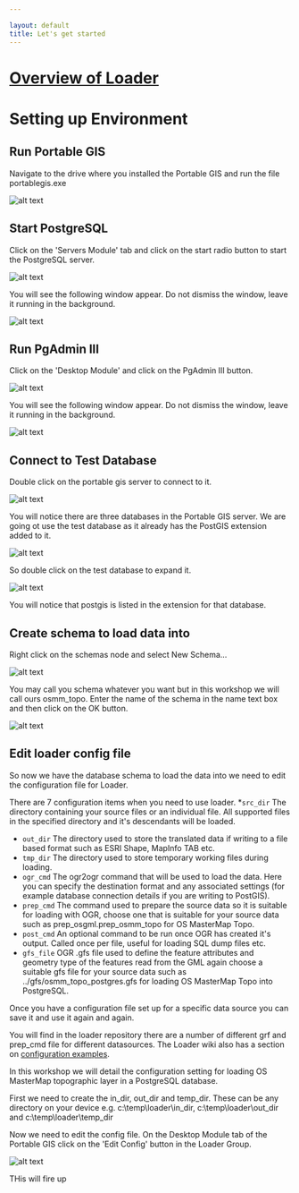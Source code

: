 ```yaml
---

layout: default
title: Let's get started
---
```


# [Overview of Loader](https://github.com/AstunTechnology/Loader/blob/master/readme.md) #

# Setting up Environment #

## Run Portable GIS ##
Navigate to the drive where you installed the Portable GIS and run the file portablegis.exe

![alt text](http://aileenh.github.io/images/image1.JPG "Portable GIS screen shot")

## Start PostgreSQL ##
Click on the 'Servers Module' tab and click on the start radio button to start the PostgreSQL server. 

![alt text](http://aileenh.github.io/images/image2.JPG "Starting Postgrsql")

You will see the following window appear. Do not dismiss the window, leave it running in the background.

![alt text](http://aileenh.github.io/images/image5.JPG "Starting Postgrsql")

## Run PgAdmin III ##
Click on the 'Desktop Module' and click on the PgAdmin III button. 

![alt text](http://aileenh.github.io/images/image4.JPG "Running PgAdmin")

You will see the following window appear. Do not dismiss the window, leave it running in the background.

![alt text](http://aileenh.github.io/images/image9.JPG "Running PgAdmin")

## Connect to Test Database ##
Double click on the portable gis server to connect to it.

![alt text](http://aileenh.github.io/images/image10.JPG "Connect to test database")

You will notice there are three databases in the Portable GIS server. We are going ot use the test database as it already has the PostGIS extension added to it. 

![alt text](http://aileenh.github.io/images/image11.JPG "Connect to test database")

So double click on the test database to expand it. 

![alt text](http://aileenh.github.io/images/image6.JPG "Connect to test database")

You will notice that postgis is listed in the extension for that database.

## Create schema to load data into ##
Right click on the schemas node and select New Schema...

![alt text](http://aileenh.github.io/images/image7.JPG "create schema")

You may call you schema whatever you want but in this workshop we will call ours osmm_topo.
Enter the name of the schema in the name text box and then click on the OK button.

![alt text](http://aileenh.github.io/images/image8.JPG "create schema")

## Edit loader config file ##
So now we have the database schema to load the data into we need to edit the configuration file for Loader. 

There are 7 configuration items when you need to use loader. 
*`src_dir`
 The directory containing your source files or an individual file. All supported files in the specified directory and it's descendants will be loaded.
* `out_dir`
 The directory used to store the translated data if writing to a file based format such as ESRI Shape, MapInfo TAB etc.
* `tmp_dir`
 The directory used to store temporary working files during loading.
* `ogr_cmd`
 The ogr2ogr command that will be used to load the data. Here you can specify the destination format and any associated settings (for example database connection details if you are writing to PostGIS).
* `prep_cmd`
 The command used to prepare the source data so it is suitable for loading with OGR, choose one that is suitable for your source data such as prep_osgml.prep_osmm_topo for OS MasterMap Topo.
* `post_cmd`
 An optional command to be run once OGR has created it's output. Called once per file, useful for loading SQL dump files etc.
* `gfs_file`
 OGR .gfs file used to define the feature attributes and geometry type of the features read from the GML again choose a suitable gfs file for your source data such as ../gfs/osmm_topo_postgres.gfs for loading OS MasterMap Topo into PostgreSQL.

Once you have a configuration file set up for a specific data source you can save it and use it again and again.

You will find in the loader repository there are a number of different grf and prep_cmd file for different datasources. The Loader wiki also has a section on [configuration examples](https://github.com/AstunTechnology/Loader/wiki/Configuration-examples).

In this workshop we will detail the configuration setting for loading OS MasterMap topographic layer in a PostgreSQL database.

First we need to create the in_dir, out_dir and temp_dir. These can be any directory on your device e.g. c:\temp\loader\in_dir, c:\temp\loader\out_dir and c:\temp\loader\temp_dir

Now we need to edit the config file. On the Desktop Module tab of the Portable GIS click on the 'Edit Config' button in the Loader Group.

![alt text](http://aileenh.github.io/images/image4.JPG "Edit Loader Config")

THis will fire up 
